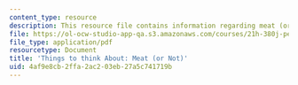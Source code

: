 ```yaml
---
content_type: resource
description: This resource file contains information regarding meat (or not).
file: https://ol-ocw-studio-app-qa.s3.amazonaws.com/courses/21h-380j-people-and-other-animals-fall-2013/4af9e8cb2ffa2ac203eb27a5c741719b_MIT21H_380F13_read_notes04.pdf
file_type: application/pdf
resourcetype: Document
title: 'Things to think About: Meat (or Not)'
uid: 4af9e8cb-2ffa-2ac2-03eb-27a5c741719b
---
```

